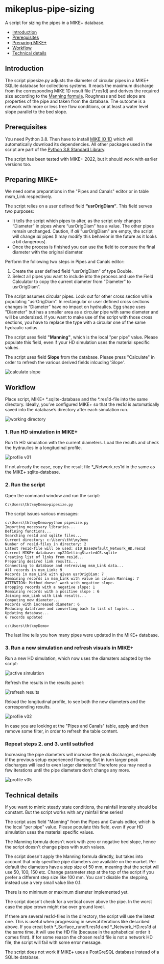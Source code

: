 # mikeplus-pipe-sizing

A script for sizing the pipes in a MIKE+ database.

  - [Introduction](#introduction)
  - [Prerequisites](#prerequisites)
  - [Preparing MIKE+](#preparing-mike)
  - [Workflow](#workflow)
  - [Technical details](#technical-details)


## Introduction

The script pipesize.py adjusts the diameter of circular pipes in a MIKE+ SQLite database for collections systems. It reads the maximum discharge from the corresponding MIKE 1D result file (\*.res1d) and derives the required size according to the [Manning formula]( https://en.wikipedia.org/wiki/Manning_formula). Roughness and bed slope are properties of the pipe and taken from the database. The outcome is a network with more or less free flow conditions, or at least a water level slope parallel to the bed slope.

## Prerequisites

You need Python 3.8. Then have to install [MIKE IO 1D](https://github.com/DHI/mikeio1d) which will automatically download its dependencies. All other packages used in the script are part of the [Python 3.8 Standard Library](https://docs.python.org/3.8/library/).

The script has been tested with MIKE+ 2022, but it should work with earlier versions too.

## Preparing MIKE+

We need some preparations in the "Pipes and Canals" editor or in table msm_Link respectively.

The script relies on a user defined field **“usrOrigDiam”**.  This field serves two purposes:

  - It tells the script which pipes to alter, as the script only changes “Diameter” in pipes where “usrOrigDiam” has a value. The other pipes remain unchanged. Caution, if *all* "usrOrigDiam" are empty, the script will change *all* pipes (I may modify this behavior in the future as it looks a bit dangerous).
  - Once the process is finished you can use the field to compare the final diameter with the original diameter.

Perform the following two steps in Pipes and Canals editor:

1. Create the user defined field “usrOrigDiam” of type Double.
2. Select all pipes you want to include into the process and use the Field Calculator to copy the current diameter from “Diameter” to usrOrigDiam”.

The script assumes circular pipes. Look out for other cross section while populating “usrOrigDiam”. In rectangular or user defined cross sections changes in “Diameter” have no impact on hydraulics. Egg shape uses "Diameter" but has a smaller area as a circular pipe with same diameter and will be undersized. If you want to make use of the script with those cross sections, you have to replace the type with a circular one of the same hydraulic radius.

The script uses field **"Manning"**, which is the local "per pipe" value. Please populate this field, even if your HD simulation uses the material specific values.

The script uses field **Slope** from the database. Please press "Calculate" in order to refresh the various derived fields inlcuding 'Slope'. 


![calculate slope](./images/dimensionierung_calculate-slope.png)

## Workflow

Place script, MIKE+ \*.sqlite-database and the \*.res1d-file into the same directory. Ideally, you’ve configured MIKE+ so that the res1d is automatically saved into the database’s directory after each simulation run.

![working directory](./images/dimensionierung_verzeichnis2.png)

### 1. Run HD simulation in MIKE+

Run th HD simulation with the current diameters. Load the results and check the hydraulics in a longitudinal profile.

![profile v01](./images/dimensionierung_profil-v01.png)

If not already the case, copy the result file \*\_Network.res1d in the same as the MIKE+ sqlite-database.

### 2. Run the script

Open the command window and run the script:

```
C:\Users\tht\myDemo>pipesize.py
```
The script issues various messages:

```
c:\Users\tht\myDemo>python pipesize.py
Importing necessary libraries...
Defining functions...
Searching res1d and sqlite files...
Current directory: c:\Users\tht\myDemo
Number of res1d-files in directory: 2
Latest res1d-file will be used: s10_BaseDefault_Network_HD.res1d
Current MIKE+ database: mp22GettingStartedCS.sqlite
Creating list of links from res1d...
Preparing desired link results...
Connecting to database and retreiving msm_Link data...
All records in msm_Link: 9
Records in msm_Link with given usrOrigDiam: 7
Remaining records in msm_Link with value in column Manning: 7
ATTENTION: Method doesn' work with negative slope.
Dropping records with a negative slope: 1
Remaining records with a positive slope : 6
Joining msm_Link with Link results...
Computing new diameter...
Records with increased diameter: 6
Reducing dataframe and converting back to list of tuples...
Updating database...
6 records updated

c:\Users\tht\myDemo>
```

The last line tells you how many pipes were updated in the MIKE+ database. 



### 3. Run a new simulation and refresh visuals in MIKE+

Run a new HD simulation, which now uses the diamaters adapted by the script:

![active simulation](./images/dimensionierung_active-simulation.png)

Refresh the results in the results panel:

![refresh results](./images/dimensionierung_results-refresh.png)

Reload the longitudinal profile, to see both the new diameters and the corresponding results.

![profile v02](./images/dimensionierung_profil-v02.png)

In case you are looking at the "Pipes and Canals" table, apply and then remove some filter, in order to refresh the table content.

### Repeat steps 2. and 3. until satisfied

Increasing the pipe diameters will increase the peak discharges, especially if the previous setup experienced flooding. But in turn larger peak discharges will lead to even larger diameters! Therefore you may need a few iterations until the pipe diameters don't change any more.

![profile v05](./images/dimensionierung_profil-v05.png)

## Technical details

If you want to mimic steady state conditions, the rainfall intensity should be constant. But the script works with any rainfall time series! 

The script uses field "Manning" from the Pipes and Canals editor, which is the local "per pipe" value. Please populate this field, even if your HD simulation uses the material specific values.

The Manning formula doesn't work with zero or negative bed slope, hence the script doesn't change pipes with such values.

The script doesn't apply the Manning formula directly, but takes into account that only specifice pipe diameters are available on the market. Per default the diameters have a step size of 50 mm, meaning that the script will use 50, 100, 150 etc. Change parameter *step* at the top of the script if you prefer a different step size like 100 mm. You can't disable the stepping, instead use a very small value like 0.1.

There is no minimum or maximum diameter implemented yet.

The script doesn't check for a vertical cover above the pipe. In the worst case the pipe crown might rise over ground level.

If there are several res1d-files in the directory, the script will use the latest one. This is useful when progressing in several iterations like described above. If you creat both \*\_Surface_runoff.res1d and \*\_Network_HD.res1d at the same time, it will use the HD file (because in the aphabetical order it comes first). If for some reason the chosen res1d file is not a network HD file, the script will fail with some error message.

The script does not work if MIKE+ uses a PostGreSQL database instead of a SQLite database.




